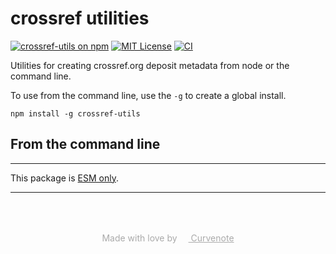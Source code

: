 # crossref utilities

[![crossref-utils on npm](https://img.shields.io/npm/v/crossref-utils.svg)](https://www.npmjs.com/package/crossref-utils)
[![MIT License](https://img.shields.io/badge/license-MIT-blue.svg)](https://github.com/curvenote/crossref-utils/blob/main/LICENSE)
[![CI](https://github.com/curvenote/crossref-utils/workflows/CI/badge.svg)](https://github.com/curvenote/crossref-utils/actions)

Utilities for creating crossref.org deposit metadata from node or the command line.

To use from the command line, use the `-g` to create a global install.

```
npm install -g crossref-utils
```

## From the command line

---

This package is [ESM only](https://gist.github.com/sindresorhus/a39789f98801d908bbc7ff3ecc99d99c).

---

<p style="text-align: center; color: #aaa; padding-top: 50px">
  Made with love by
  <a href="https://curvenote.com" target="_blank" style="color: #aaa">
    <img src="https://cdn.curvenote.com/brand/logo-blue-icon.png" style="height: 1em" /> Curvenote
  </a>
</p>
